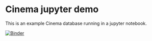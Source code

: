 # Cinema jupyter demo

This is an example Cinema database running in a jupyter notebook.

[![Binder](https://mybinder.org/badge_logo.svg)](https://mybinder.org/v2/gh/cinemascience/cinema_binder/HEAD?filepath=sphere%2Fsphere.ipynb)
